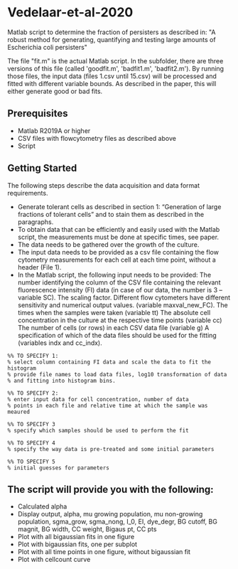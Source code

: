 # Vedelaar-et-al-2020
Matlab script to determine the fraction of persisters as described in: "A robust method for generating, quantifying and testing large amounts of Escherichia coli persisters"

The file "fit.m" is the actual Matlab script. In the subfolder, there are three versions of this file (called 'goodfit.m', 'badfit1.m', 'badfit2.m'). By running those files, the input data (files 1.csv until 15.csv) will be processed and fitted with different variable bounds. As described in the paper,
this will either generate good or bad fits. 

## Prerequisites

* Matlab R2019A or higher
* CSV files with flowcytometry files as described above
* Script

## Getting Started

The following steps describe the data acquisition and data format requirements. 

* Generate tolerant cells as described in section 1: “Generation of large fractions of tolerant cells” and to stain them as described in the paragraphs. 
* To obtain data that can be efficiently and easily used with the Matlab script, the measurements must be done at specific times, see paper.
* The data needs to be gathered over the growth of the culture.
* The input data needs to be provided as a csv file containing the flow cytometry measurements for each cell at each time point, without a header (File 1). 
* In the Matlab script, the following input needs to be provided: 
	The number identifying the column of the CSV file containing the relevant fluorescence intensity (FI) data (in case of our data, the number is 3 – variable SC). 
	The scaling factor. Different flow cytometers have different sensitivity and numerical output values. (variable maxval_new_FC). 
	The times when the samples were taken (variable tt) 
	The absolute cell concentration in the culture at the respective time points (variable cc) 
	The number of cells (or rows) in each CSV data file (variable g) 
	A specification of which of the data files should be used for the fitting (variables indx and cc_indx). 

```
%% TO SPECIFY 1:
% select column containing FI data and scale the data to fit the histogram
% provide file names to load data files, log10 transformation of data
% and fitting into histogram bins.

%% TO SPECIFY 2:
% enter input data for cell concentration, number of data
% points in each file and relative time at which the sample was meaured

%% TO SPECIFY 3
% specify which samples should be used to perform the fit

%% TO SPECIFY 4
% specify the way data is pre-treated and some initial parameters

%% TO SPECIFY 5
% initial guesses for parameters

```

## The script will provide you with the following:
* Calculated alpha
* Display output, alpha, mu growing population, mu non-growing population, sgma_grow, sgma_nong, I_0, EI, dye_degr, BG cutoff, BG magnit, BG width, CC weight, Bigaus pt, CC pts
* Plot with all bigaussian fits in one figure
* Plot with bigaussian fits, one per subplot
* Plot with all time points in one figure, without bigaussian fit
* Plot with cellcount curve
